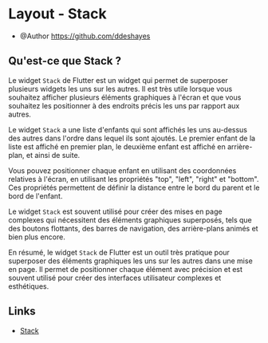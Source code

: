 # Layout - Stack

- @Author https://github.com/ddeshayes

## Qu'est-ce que Stack ?

Le widget `Stack` de Flutter est un widget qui permet de superposer plusieurs widgets les uns sur les
autres. Il est très utile lorsque vous souhaitez afficher plusieurs éléments graphiques à l'écran et
que vous souhaitez les positionner à des endroits précis les uns par rapport aux autres.

Le widget `Stack` a une liste d'enfants qui sont affichés les uns au-dessus des autres dans l'ordre
dans lequel ils sont ajoutés. Le premier enfant de la liste est affiché en premier plan, le deuxième
enfant est affiché en arrière-plan, et ainsi de suite.

Vous pouvez positionner chaque enfant en utilisant des coordonnées relatives à l'écran, en utilisant
les propriétés "top", "left", "right" et "bottom". Ces propriétés permettent de définir la distance
entre le bord du parent et le bord de l'enfant.

Le widget `Stack` est souvent utilisé pour créer des mises en page complexes qui nécessitent des
éléments graphiques superposés, tels que des boutons flottants, des barres de navigation, des
arrière-plans animés et bien plus encore.

En résumé, le widget `Stack` de Flutter est un outil très pratique pour superposer des éléments
graphiques les uns sur les autres dans une mise en page. Il permet de positionner chaque élément
avec précision et est souvent utilisé pour créer des interfaces utilisateur complexes et
esthétiques.

## Links

- [Stack](https://api.flutter.dev/flutter/widgets/Stack-class.html)